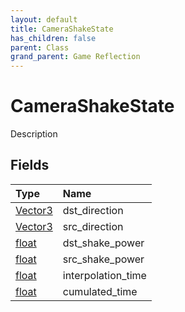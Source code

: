 ```yaml
---
layout: default
title: CameraShakeState
has_children: false
parent: Class
grand_parent: Game Reflection
---
```

# CameraShakeState
Description 

## Fields

| Type | Name |
|:----------|:--------------|
| [Vector3](/riftbreaker-wiki/docs/game-reflection/classes/vector3/) | dst_direction |
| [Vector3](/riftbreaker-wiki/docs/game-reflection/classes/vector3/) | src_direction |
| [float](/riftbreaker-wiki/docs/game-reflection/components/float/) | dst_shake_power |
| [float](/riftbreaker-wiki/docs/game-reflection/components/float/) | src_shake_power |
| [float](/riftbreaker-wiki/docs/game-reflection/components/float/) | interpolation_time |
| [float](/riftbreaker-wiki/docs/game-reflection/components/float/) | cumulated_time |


